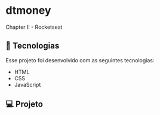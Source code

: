 # dtmoney
Chapter II - Rocketseat

## 🚀 Tecnologias

Esse projeto foi desenvolvido com as seguintes tecnologias:

- HTML
- CSS
- JavaScript
## 💻 Projeto
